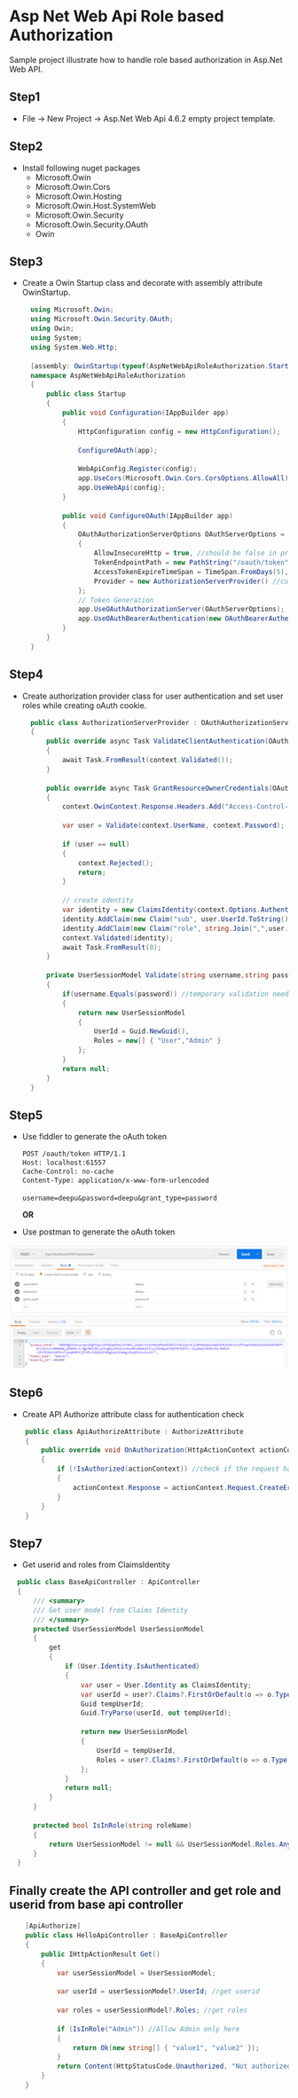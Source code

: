 # Asp Net Web Api Role based Authorization
Sample project illustrate how to handle role based authorization in Asp.Net Web API.

## Step1
* File -> New Project -> Asp.Net Web Api 4.6.2 empty project template.

## Step2
* Install following nuget packages 
  * Microsoft.Owin
  * Microsoft.Owin.Cors
  * Microsoft.Owin.Hosting
  * Microsoft.Owin.Host.SystemWeb
  * Microsoft.Owin.Security
  * Microsoft.Owin.Security.OAuth
  * Owin

## Step3
* Create a Owin Startup class and decorate with assembly attribute OwinStartup.
  ```c#
	using Microsoft.Owin;
	using Microsoft.Owin.Security.OAuth;
	using Owin;
	using System;
	using System.Web.Http;

	[assembly: OwinStartup(typeof(AspNetWebApiRoleAuthorization.Startup))]
	namespace AspNetWebApiRoleAuthorization
	{
		public class Startup
		{
			public void Configuration(IAppBuilder app)
			{
				HttpConfiguration config = new HttpConfiguration();

				ConfigureOAuth(app);

				WebApiConfig.Register(config);
				app.UseCors(Microsoft.Owin.Cors.CorsOptions.AllowAll);
				app.UseWebApi(config);
			}

			public void ConfigureOAuth(IAppBuilder app)
			{
				OAuthAuthorizationServerOptions OAuthServerOptions = new OAuthAuthorizationServerOptions()
				{
					AllowInsecureHttp = true, //should be false in production
					TokenEndpointPath = new PathString("/oauth/token"),
					AccessTokenExpireTimeSpan = TimeSpan.FromDays(5),
					Provider = new AuthorizationServerProvider() //custom authorization service provider
				};
				// Token Generation
				app.UseOAuthAuthorizationServer(OAuthServerOptions);
				app.UseOAuthBearerAuthentication(new OAuthBearerAuthenticationOptions());
			}
		}
	}
  ```
## Step4
* Create authorization provider class for user authentication and set user roles while creating oAuth cookie.
  ```c#
    public class AuthorizationServerProvider : OAuthAuthorizationServerProvider
    {
        public override async Task ValidateClientAuthentication(OAuthValidateClientAuthenticationContext context)
        {
            await Task.FromResult(context.Validated());
        }

        public override async Task GrantResourceOwnerCredentials(OAuthGrantResourceOwnerCredentialsContext context)
        {
            context.OwinContext.Response.Headers.Add("Access-Control-Allow-Origin", new[] { "*" });

            var user = Validate(context.UserName, context.Password); //validate credentials against database.

            if (user == null)
            {
                context.Rejected();
                return;
            }

            // create identity
            var identity = new ClaimsIdentity(context.Options.AuthenticationType);
            identity.AddClaim(new Claim("sub", user.UserId.ToString())); //user id
            identity.AddClaim(new Claim("role", string.Join(",",user.Roles))); //roles
            context.Validated(identity);
            await Task.FromResult(0);
        }

        private UserSessionModel Validate(string username,string password)
        {
            if(username.Equals(password)) //temporary validation need to change this in production
            {
                return new UserSessionModel
                {
                    UserId = Guid.NewGuid(),
                    Roles = new[] { "User","Admin" }
                };
            }
            return null;
        }
    }
  ```

## Step5
* Use fiddler to generate the oAuth token 
  ```
  POST /oauth/token HTTP/1.1
  Host: localhost:61557
  Cache-Control: no-cache
  Content-Type: application/x-www-form-urlencoded
  
  username=deepu&password=deepu&grant_type=password
  ```
  **OR**
  
* Use postman to generate the oAuth token

![Image of oAuth token test](https://github.com/deepumi/AspNetWebApiRoleAuthorization/blob/master/AspNetWebApiRoleAuthorization/Screens/webapi_token_generate.png)
 
## Step6

* Create API Authorize attribute class for authentication check
```c#
    public class ApiAuthorizeAttribute : AuthorizeAttribute
    {
        public override void OnAuthorization(HttpActionContext actionContext)
        {
            if (!IsAuthorized(actionContext)) //check if the request has a valid token using IsAuthorized method.
            {
                actionContext.Response = actionContext.Request.CreateErrorResponse(HttpStatusCode.Unauthorized, "You are not authorized");
            }
        }
    }
```
## Step7
* Get userid and roles from ClaimsIdentity
```c#
  public class BaseApiController : ApiController
  {
      /// <summary>
      /// Get user model from Claims Identity
      /// </summary>
      protected UserSessionModel UserSessionModel
      {
          get
          {
              if (User.Identity.IsAuthenticated)
              {
                  var user = User.Identity as ClaimsIdentity;
                  var userId = user?.Claims?.FirstOrDefault(o => o.Type == "sub")?.Value; //get user id from claim
                  Guid tempUserId;
                  Guid.TryParse(userId, out tempUserId);

                  return new UserSessionModel
                  {
                      UserId = tempUserId,
                      Roles = user?.Claims?.FirstOrDefault(o => o.Type == "role")?.Value.Split(',') // get roles from claim
                  };
              }
              return null;
          }
      }

      protected bool IsInRole(string roleName)
      {
          return UserSessionModel != null && UserSessionModel.Roles.Any(r => r == roleName);
      }
  }	 
```
## Finally create the API controller and get role and userid from base api controller
```c#
	[ApiAuthorize]
	public class HelloApiController : BaseApiController
	{
		public IHttpActionResult Get()
		{
			var userSessionModel = UserSessionModel; 

			var userId = userSessionModel?.UserId; //get userid

			var roles = userSessionModel?.Roles; //get roles

			if (IsInRole("Admin")) //Allow Admin only here
			{
				return Ok(new string[] { "value1", "value2" });
			}
			return Content(HttpStatusCode.Unauthorized, "Not authorized to access the resource");
		}
	}
```
